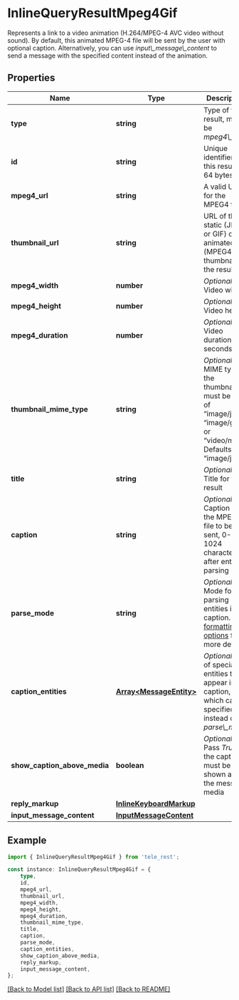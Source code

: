 # InlineQueryResultMpeg4Gif

Represents a link to a video animation (H.264/MPEG-4 AVC video without sound). By default, this animated MPEG-4 file will be sent by the user with optional caption. Alternatively, you can use *input\\_message\\_content* to send a message with the specified content instead of the animation.

## Properties

Name | Type | Description | Notes
------------ | ------------- | ------------- | -------------
**type** | **string** | Type of the result, must be *mpeg4\\_gif* | [default to 'mpeg4_gif']
**id** | **string** | Unique identifier for this result, 1-64 bytes | [default to undefined]
**mpeg4_url** | **string** | A valid URL for the MPEG4 file | [default to undefined]
**thumbnail_url** | **string** | URL of the static (JPEG or GIF) or animated (MPEG4) thumbnail for the result | [default to undefined]
**mpeg4_width** | **number** | *Optional*. Video width | [optional] [default to undefined]
**mpeg4_height** | **number** | *Optional*. Video height | [optional] [default to undefined]
**mpeg4_duration** | **number** | *Optional*. Video duration in seconds | [optional] [default to undefined]
**thumbnail_mime_type** | **string** | *Optional*. MIME type of the thumbnail, must be one of “image/jpeg”, “image/gif”, or “video/mp4”. Defaults to “image/jpeg” | [optional] [default to ThumbnailMimeTypeEnum_ImageJpeg]
**title** | **string** | *Optional*. Title for the result | [optional] [default to undefined]
**caption** | **string** | *Optional*. Caption of the MPEG-4 file to be sent, 0-1024 characters after entities parsing | [optional] [default to undefined]
**parse_mode** | **string** | *Optional*. Mode for parsing entities in the caption. See [formatting options](https://core.telegram.org/bots/api/#formatting-options) for more details. | [optional] [default to undefined]
**caption_entities** | [**Array&lt;MessageEntity&gt;**](MessageEntity.md) | *Optional*. List of special entities that appear in the caption, which can be specified instead of *parse\\_mode* | [optional] [default to undefined]
**show_caption_above_media** | **boolean** | *Optional*. Pass *True*, if the caption must be shown above the message media | [optional] [default to undefined]
**reply_markup** | [**InlineKeyboardMarkup**](InlineKeyboardMarkup.md) |  | [optional] [default to undefined]
**input_message_content** | [**InputMessageContent**](InputMessageContent.md) |  | [optional] [default to undefined]

## Example

```typescript
import { InlineQueryResultMpeg4Gif } from 'tele_rest';

const instance: InlineQueryResultMpeg4Gif = {
    type,
    id,
    mpeg4_url,
    thumbnail_url,
    mpeg4_width,
    mpeg4_height,
    mpeg4_duration,
    thumbnail_mime_type,
    title,
    caption,
    parse_mode,
    caption_entities,
    show_caption_above_media,
    reply_markup,
    input_message_content,
};
```

[[Back to Model list]](../README.md#documentation-for-models) [[Back to API list]](../README.md#documentation-for-api-endpoints) [[Back to README]](../README.md)
